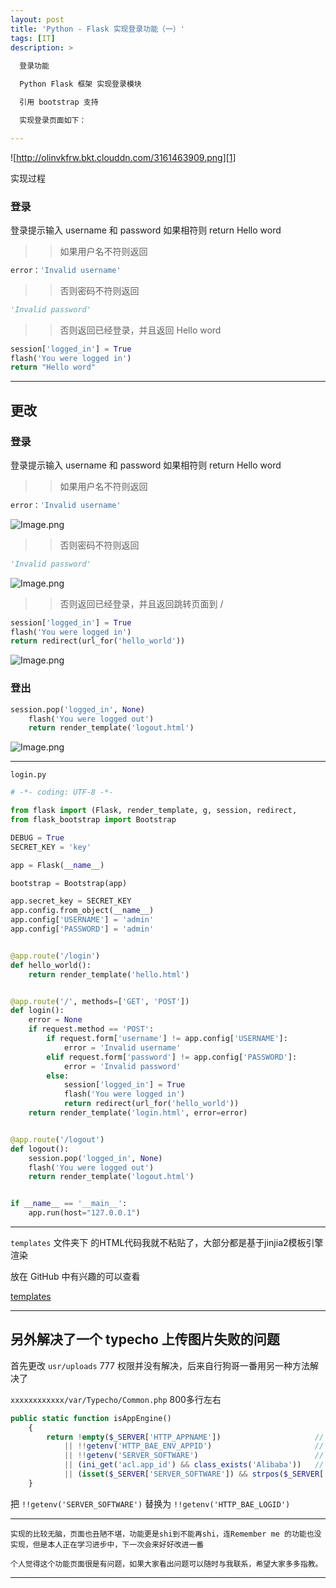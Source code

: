 ```yaml
---
layout: post
title: 'Python - Flask 实现登录功能（一）'
tags: [IT]
description: >
  
  登录功能

  Python Flask 框架 实现登录模块

  引用 bootstrap 支持

  实现登录页面如下：

---
```


<!--more-->

![http://olinvkfrw.bkt.clouddn.com/3161463909.png][1]



实现过程

### 登录
登录提示输入 username 和 password 如果相符则 return Hello word



>> 如果用户名不符则返回
```python
error：'Invalid username'
```

>> 否则密码不符则返回

```python
'Invalid password'
```
     
>> 否则返回已经登录，并且返回 Hello word 

```python
session['logged_in'] = True
flash('You were logged in')
return "Hello word"
```


----------


## 更改

### 登录

登录提示输入 username 和 password 如果相符则 return Hello word

>> 如果用户名不符则返回
```python
error：'Invalid username'
```

![Image.png][2]

>> 否则密码不符则返回
```python
'Invalid password'
```

![Image.png][3]

>>否则返回已经登录，并且返回跳转页面到 / 


```python
session['logged_in'] = True
flash('You were logged in')
return redirect(url_for('hello_world'))
```


![Image.png][4]

### 登出

```python
session.pop('logged_in', None)
    flash('You were logged out')
    return render_template('logout.html')

```
![Image.png][5]

----------


`login.py`

```python
# -*- coding: UTF-8 -*-

from flask import (Flask, render_template, g, session, redirect,                            url_for,request, flash)
from flask_bootstrap import Bootstrap

DEBUG = True
SECRET_KEY = 'key'

app = Flask(__name__)

bootstrap = Bootstrap(app)

app.secret_key = SECRET_KEY
app.config.from_object(__name__)
app.config['USERNAME'] = 'admin'
app.config['PASSWORD'] = 'admin'


@app.route('/login')
def hello_world():
    return render_template('hello.html')


@app.route('/', methods=['GET', 'POST'])
def login():
    error = None
    if request.method == 'POST':
        if request.form['username'] != app.config['USERNAME']:
            error = 'Invalid username'
        elif request.form['password'] != app.config['PASSWORD']:
            error = 'Invalid password'
        else:
            session['logged_in'] = True
            flash('You were logged in')
            return redirect(url_for('hello_world'))
    return render_template('login.html', error=error)


@app.route('/logout')
def logout():
    session.pop('logged_in', None)
    flash('You were logged out')
    return render_template('logout.html')


if __name__ == '__main__':
    app.run(host="127.0.0.1")

```


----------


`templates` 文件夹下 的HTML代码我就不粘贴了，大部分都是基于jinjia2模板引擎渲染

放在 GitHub 中有兴趣的可以查看

[templates][6]


----------

## 另外解决了一个 typecho 上传图片失败的问题

首先更改 `usr/uploads` 777 权限并没有解决，后来自行狗哥一番用另一种方法解决了

`xxxxxxxxxxxx/var/Typecho/Common.php` 800多行左右

```php
public static function isAppEngine()
    {
        return !empty($_SERVER['HTTP_APPNAME'])                     // SAE
            || !!getenv('HTTP_BAE_ENV_APPID')                       // BAE
            || !!getenv('SERVER_SOFTWARE')                          // BAE 3.0
            || (ini_get('acl.app_id') && class_exists('Alibaba'))   // ACE
            || (isset($_SERVER['SERVER_SOFTWARE']) && strpos($_SERVER['SERVER_SOFTWARE'],'Google App Engine') !== false) // GAE;
    }

```

把 `!!getenv('SERVER_SOFTWARE')`  替换为  `!!getenv('HTTP_BAE_LOGID')` 


----------


``实现的比较无脑，页面也丑陋不堪，功能更是shi到不能再shi，连Remember me 的功能也没实现，但是本人正在学习进步中，下一次会来好好改进一番``

``个人觉得这个功能页面很是有问题，如果大家看出问题可以随时与我联系，希望大家多多指教。``


----------



  [1]: http://olinvkfrw.bkt.clouddn.com/3161463909.png
  [2]: http://olinvkfrw.bkt.clouddn.com/3402190077.png
  [3]: http://olinvkfrw.bkt.clouddn.com/1609114575.png
  [4]: http://olinvkfrw.bkt.clouddn.com/2363088965.png
  [5]: http://olinvkfrw.bkt.clouddn.com/592405647.png
  [6]: https://github.com/lmy1223/python_test_code/tree/master/flask_test/login-flask-bootstrap-test/templates